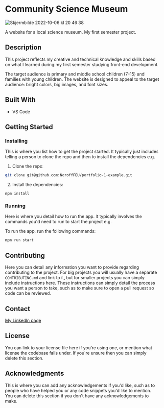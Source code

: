 # Community Science Museum

![Skjermbilde 2022-10-06 kl  20 46 38](https://user-images.githubusercontent.com/94296711/195366793-74220369-01fd-4dc2-8b3c-625f703e5185.png)

A website for a local science museum. 
My first semester project. 

## Description

This project reflects my creative and technical knowledge and skills based on what I learned during my first semester studying front-end development.  

The target audience is primary and middle school children (7-15) and families with young children. The website is designed to appeal to the target audience: bright colors, big images, and font sizes.   

## Built With

- VS Code 

## Getting Started

### Installing

This is where you list how to get the project started. It typically just includes telling a person to clone the repo and then to install the dependencies e.g.

1. Clone the repo:

```bash
git clone git@github.com:NoroffFEU/portfolio-1-example.git
```

2. Install the dependencies:

```
npm install
```

### Running

Here is where you detail how to run the app. It typically involves the commands you'd need to run to start the project e.g.

To run the app, run the following commands:

```bash
npm run start
```

## Contributing

Here you can detail any information you want to provide regarding contributing to the project. For big projects you will usually have a separate `CONTRIBUTING.md` and link to it, but for smaller projects you can simply include instructions here. These instructions can simply detail the process you want a person to take, such as to make sure to open a pull request so code can be reviewed.

## Contact

[My LinkedIn page](https://www.linkedin.com/in/rebecca-mathisen/)

## License

You can link to your license file here if you're using one, or mention what license the codebase falls under. If you're unsure then you can simply delete this section.

## Acknowledgments

This is where you can add any acknowledgements if you'd like, such as to people who have helped you or any code snippets you'd like to mention. You can delete this section if you don't have any acknowledgements to make.
